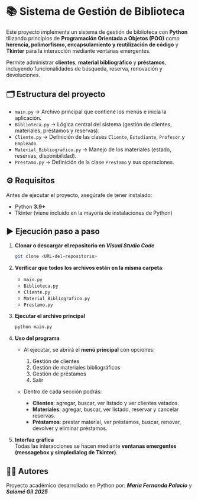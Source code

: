 # 📚 Sistema de Gestión de Biblioteca

Este proyecto implementa un sistema de gestión de biblioteca con **Python** tilizando principios de **Programación Orientada a Objetos (POO)** como **herencia, polimorfismo, encapsulamiento y reutilización de código** y **Tkinter** para la interacción mediante ventanas emergentes.  

Permite administrar **clientes**, **material bibliográfico** y **préstamos**, incluyendo funcionalidades de búsqueda, reserva, renovación y devoluciones.  

## 🗂️ Estructura del proyecto
- `main.py` → Archivo principal que contiene los menús e inicia la aplicación.  
- `Biblioteca.py` → Lógica central del sistema (gestión de clientes, materiales, préstamos y reservas).  
- `Cliente.py` → Definición de las clases `Cliente`, `Estudiante`, `Profesor` y `Empleado`.  
- `Material_Bibliografico.py` → Manejo de los materiales (estado, reservas, disponibilidad).  
- `Prestamo.py` → Definición de la clase `Prestamo` y sus operaciones.  

## ⚙️ Requisitos
Antes de ejecutar el proyecto, asegúrate de tener instalado:  
- Python **3.9+**  
- Tkinter (viene incluido en la mayoría de instalaciones de Python)  

## ▶️ Ejecución paso a paso
1. **Clonar o descargar el repositorio en *Visual Studio Code***  
   ```bash
   git clone <URL-del-repositorio>
   ```

2. **Verificar que todos los archivos están en la misma carpeta**:  
   - `main.py`  
   - `Biblioteca.py`  
   - `Cliente.py`  
   - `Material_Bibliografico.py`  
   - `Prestamo.py`

3. **Ejecutar el archivo principal**  
   ```bash
   python main.py
   ```

4. **Uso del programa**  
   - Al ejecutar, se abrirá el **menú principal** con opciones:  
     1. Gestión de clientes  
     2. Gestión de materiales bibliográficos  
     3. Gestión de préstamos  
     0. Salir  
     
   - Dentro de cada sección podrás:  
     - **Clientes**: agregar, buscar, ver listado y ver clientes vetados.  
     - **Materiales**: agregar, buscar, ver listado, reservar y cancelar reservas.  
     - **Préstamos**: prestar material, ver préstamos, buscar, renovar, devolver y eliminar préstamos.  

5. **Interfaz gráfica**  
   Todas las interacciones se hacen mediante **ventanas emergentes (messagebox y simpledialog de Tkinter)**.  

## 👨‍💻 Autores
Proyecto académico desarrollado en Python por: ***Maria Fernanda Palacio*** y ***Salomé Gil***
***2025***

